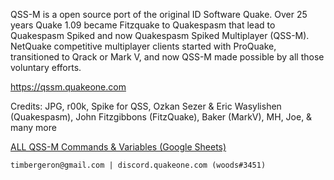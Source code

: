 QSS-M is a open source port of the original ID Software Quake. Over 25 years Quake 1.09 became Fitzquake to Quakespasm that lead to Quakespasm Spiked and now Quakespasm Spiked Multiplayer (QSS-M). NetQuake competitive multiplayer clients started with ProQuake, transitioned to Qrack or Mark V, and now QSS-M made possible by all those voluntary efforts.

https://qssm.quakeone.com

Credits:
JPG, r00k, Spike for QSS, Ozkan Sezer & Eric Wasylishen (Quakespasm), John Fitzgibbons (FitzQuake), Baker (MarkV), MH, Joe, & many more


[ALL QSS-M Commands & Variables (Google Sheets)](https://docs.google.com/spreadsheets/d/1ubOuromaXpZonfL-eJ-KA7q-xSRiBBuSvxahzF-uFOY/edit?usp=sharing)

```
timbergeron@gmail.com | discord.quakeone.com (woods#3451)
```
